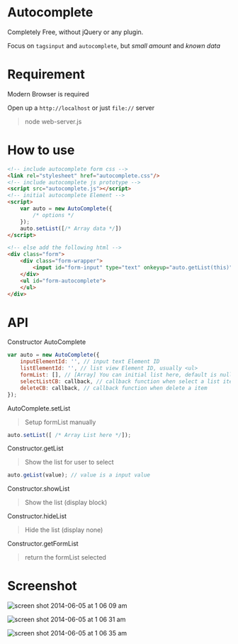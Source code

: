Autocomplete
===

Completely Free, without jQuery or any plugin.

Focus on `tagsinput` and `autocomplete`, but *small amount* and *known data*

Requirement
===

Modern Browser is required

Open up a `http://localhost` or just `file://` server

>  node web-server.js

How to use
===
```html
<!-- include autocomplete form css -->
<link rel="stylesheet" href="autocomplete.css"/>
<!-- include autocomplete js prototype -->
<script src="autocomplete.js"></script>
<!-- initial autocomplete Element -->
<script>
    var auto = new AutoComplete({
        /* options */
    });
    auto.setList([/* Array data */])
</script>

<!-- else add the following html -->
<div class="form">
    <div class="form-wrapper">
        <input id="form-input" type="text" onkeyup="auto.getList(this)" placeholder="Type your keywords"/>
    </div>
    <ul id="form-autocomplete">
    </ul>
</div>
```

API
===
Constructor AutoComplete
```javascript
var auto = new AutoComplete({
    inputElementId: '', // input text Element ID
    listElementId: '', // list view Element ID, usually <ul>
    formList: [], // [Array] You can initial list here, default is null Array
    selectListCB: callback, // callback function when select a list item,
    deleteCB: callback, // callback function when delete a item
});
```
AutoComplete.setList

>  Setup formList manually

```javascript
auto.setList([ /* Array List here */]);
```

Constructor.getList

> Show the list for user to select

```javascript
auto.geList(value); // value is a input value
```
Constructor.showList

> Show the list (display block)

Constructor.hideList

> Hide the list (display none)

Constructor.getFormList

> return the formList selected

Screenshot
===
![screen shot 2014-06-05 at 1 06 09 am](https://cloud.githubusercontent.com/assets/2560096/3176985/be3d75da-ec0a-11e3-8125-13a4b68b2630.png)

![screen shot 2014-06-05 at 1 06 31 am](https://cloud.githubusercontent.com/assets/2560096/3176975/ac6c2a72-ec0a-11e3-86cd-f3cfa4b0154f.png)

![screen shot 2014-06-05 at 1 06 35 am](https://cloud.githubusercontent.com/assets/2560096/3176978/b02340ba-ec0a-11e3-8844-4f62b27da4de.png)
